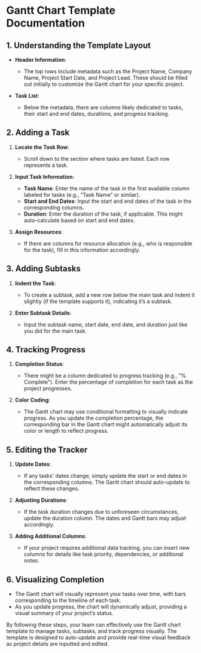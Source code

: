 
# Gantt Chart Template Documentation

## 1. Understanding the Template Layout

- **Header Information**: 
  - The top rows include metadata such as the Project Name, Company Name, Project Start Date, and Project Lead. These should be filled out initially to customize the Gantt chart for your specific project.

- **Task List**:
  - Below the metadata, there are columns likely dedicated to tasks, their start and end dates, durations, and progress tracking.

## 2. Adding a Task

1. **Locate the Task Row**: 
   - Scroll down to the section where tasks are listed. Each row represents a task.
   
2. **Input Task Information**:
   - **Task Name**: Enter the name of the task in the first available column labeled for tasks (e.g., “Task Name” or similar).
   - **Start and End Dates**: Input the start and end dates of the task in the corresponding columns.
   - **Duration**: Enter the duration of the task, if applicable. This might auto-calculate based on start and end dates.
   
3. **Assign Resources**:
   - If there are columns for resource allocation (e.g., who is responsible for the task), fill in this information accordingly.

## 3. Adding Subtasks

1. **Indent the Task**:
   - To create a subtask, add a new row below the main task and indent it slightly (if the template supports it), indicating it’s a subtask.
   
2. **Enter Subtask Details**:
   - Input the subtask name, start date, end date, and duration just like you did for the main task.

## 4. Tracking Progress

1. **Completion Status**:
   - There might be a column dedicated to progress tracking (e.g., "% Complete"). Enter the percentage of completion for each task as the project progresses.
   
2. **Color Coding**:
   - The Gantt chart may use conditional formatting to visually indicate progress. As you update the completion percentage, the corresponding bar in the Gantt chart might automatically adjust its color or length to reflect progress.

## 5. Editing the Tracker

1. **Update Dates**:
   - If any tasks' dates change, simply update the start or end dates in the corresponding columns. The Gantt chart should auto-update to reflect these changes.
   
2. **Adjusting Durations**:
   - If the task duration changes due to unforeseen circumstances, update the duration column. The dates and Gantt bars may adjust accordingly.

3. **Adding Additional Columns**:
   - If your project requires additional data tracking, you can insert new columns for details like task priority, dependencies, or additional notes.

## 6. Visualizing Completion

- The Gantt chart will visually represent your tasks over time, with bars corresponding to the timeline of each task.
- As you update progress, the chart will dynamically adjust, providing a visual summary of your project’s status.

By following these steps, your team can effectively use the Gantt chart template to manage tasks, subtasks, and track progress visually. The template is designed to auto-update and provide real-time visual feedback as project details are inputted and edited.
